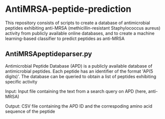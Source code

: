 # AntiMRSA-peptide-prediction
This repository consists of scripts to create a database of antimicrobial peptides exhibiting anti-MRSA (methicillin-resistant Staphylococcus aureus) activity from publicly available online databases, and to create a machine learning-based classifier to predict peptides as anti-MRSA

## AntiMRSApeptideparser.py
Antimicrobial Peptide Database (APD) is a publicly available database of antimicrobial peptides. Each peptide has an identifier of the format 'AP(5 digits)'. The database can be queried to obtain a list of peptides exhibiting specific activity

Input: Input file containing the text from a search query on APD (here, anti-MRSA)

Output: CSV file containing the APD ID and the correspoding amino acid sequence of the peptide
